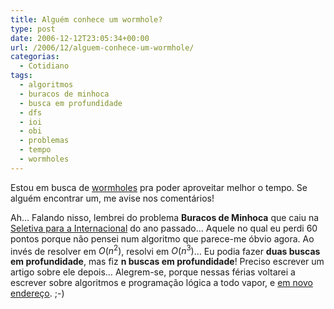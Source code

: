 ```yaml
---
title: Alguém conhece um wormhole?
type: post
date: 2006-12-12T23:05:34+00:00
url: /2006/12/alguem-conhece-um-wormhole/
categorias:
  - Cotidiano
tags:
  - algoritmos
  - buracos de minhoca
  - busca em profundidade
  - dfs
  - ioi
  - obi
  - problemas
  - tempo
  - wormholes
---
```


Estou em busca de [wormholes][1] pra poder aproveitar melhor o tempo. Se alguém encontrar um, me avise nos comentários!

Ah… Falando nisso, lembrei do problema **Buracos de Minhoca** que caiu na [Seletiva para a Internacional][2] do ano passado… Aquele no qual eu perdi 60 pontos porque não pensei num algoritmo que parece-me óbvio agora. Ao invés de resolver em $O(n^{2})$, resolvi em $O(n^{3})$… Eu podia fazer **duas buscas em profundidade**, mas fiz **n buscas em profundidade**! Preciso escrever um artigo sobre ele depois… Alegrem-se, porque nessas férias voltarei a escrever sobre algoritmos e programação lógica a todo vapor, e [em novo endereço][3]. ;-)

[1]: http://en.wikipedia.org/wiki/Wormhole
[2]: http://olimpiada.ic.unicamp.br
[3]: /tags/algoritmos/
